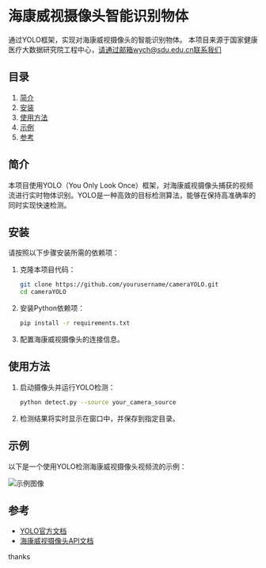 # 海康威视摄像头智能识别物体

通过YOLO框架，实现对海康威视摄像头的智能识别物体。
本项目来源于国家健康医疗大数据研究院工程中心，请通过邮箱wych@sdu.edu.cn联系我们


## 目录

1. [简介](#简介)
2. [安装](#安装)
3. [使用方法](#使用方法)
4. [示例](#示例)
5. [参考](#参考)

## 简介

本项目使用YOLO（You Only Look Once）框架，对海康威视摄像头捕获的视频流进行实时物体识别。YOLO是一种高效的目标检测算法，能够在保持高准确率的同时实现快速检测。

## 安装

请按照以下步骤安装所需的依赖项：

1. 克隆本项目代码：
    ```bash
    git clone https://github.com/yourusername/cameraYOLO.git
    cd cameraYOLO
    ```

2. 安装Python依赖项：
    ```bash
    pip install -r requirements.txt
    ```

3. 配置海康威视摄像头的连接信息。

## 使用方法

1. 启动摄像头并运行YOLO检测：
    ```bash
    python detect.py --source your_camera_source
    ```

2. 检测结果将实时显示在窗口中，并保存到指定目录。

## 示例

以下是一个使用YOLO检测海康威视摄像头视频流的示例：

![示例图像](path/to/example_image.jpg)

## 参考

- [YOLO官方文档](https://pjreddie.com/darknet/yolo/)
- [海康威视摄像头API文档](https://www.hikvision.com/cn/support/download/)

thanks